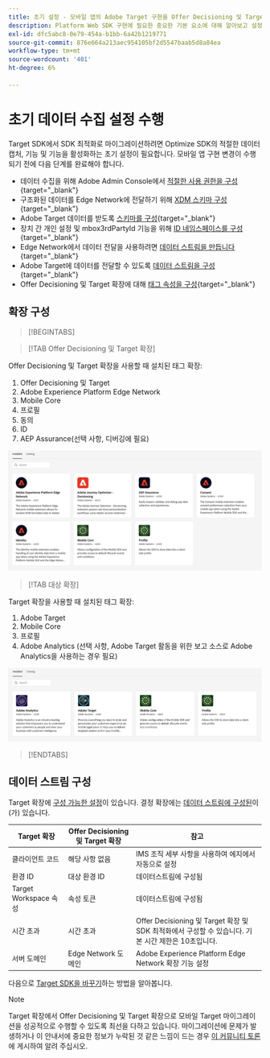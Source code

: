 ```yaml
---
title: 초기 설정 - 모바일 앱의 Adobe Target 구현을 Offer Decisioning 및 Target 확장으로 마이그레이션합니다
description: Platform Web SDK 구현에 필요한 중요한 기본 요소에 대해 알아보고 설정합니다
exl-id: dfc5abc8-0e79-454a-b1bb-6a42b1219771
source-git-commit: 876e664a213aec954105bf2d5547baab5d8a84ea
workflow-type: tm+mt
source-wordcount: '401'
ht-degree: 6%

---
```


# 초기 데이터 수집 설정 수행

Target SDK에서 SDK 최적화로 마이그레이션하려면 Optimize SDK의 적절한 데이터 캡처, 기능 및 기능을 활성화하는 초기 설정이 필요합니다. 모바일 앱 구현 변경이 수행되기 전에 다음 단계를 완료해야 합니다.

- 데이터 수집을 위해 Adobe Admin Console에서 [적절한 사용 권한을 구성](https://experienceleague.adobe.com/ko/docs/platform-learn/implement-web-sdk/overview#permissions){target="_blank"}
- 구조화된 데이터를 Edge Network에 전달하기 위해 [XDM 스키마 구성](https://experienceleague.adobe.com/ko/docs/platform-learn/implement-mobile-sdk/initial-configuration/create-schema){target="_blank"}
- Adobe Target 데이터를 받도록 [스키마를 구성](https://experienceleague.adobe.com/ko/docs/platform-learn/implement-mobile-sdk/experience-cloud/target#update-your-schema){target="_blank"}
- 장치 간 개인 설정 및 mbox3rdPartyId 기능을 위해 [ID 네임스페이스를 구성](https://experienceleague.adobe.com/ko/docs/platform-learn/implement-mobile-sdk/app-implementation/identity#set-up-a-custom-identity-namespace){target="_blank"}
- Edge Network에서 데이터 전달을 사용하려면 [데이터 스트림을 만듭니다](https://experienceleague.adobe.com/ko/docs/platform-learn/implement-mobile-sdk/initial-configuration/create-datastream){target="_blank"}
- Adobe Target에 데이터를 전달할 수 있도록 [데이터 스트림을 구성](https://experienceleague.adobe.com/ko/docs/platform-learn/implement-mobile-sdk/experience-cloud/target#update-datastream-configuration){target="_blank"}
- Offer Decisioning 및 Target 확장에 대해 [태그 속성을 구성](https://experienceleague.adobe.com/ko/docs/platform-learn/implement-mobile-sdk/experience-cloud/target#install-adobe-journey-optimizer---decisioning-tags-extension){target="_blank"}

## 확장 구성

>[!BEGINTABS]

>[!TAB Offer Decisioning 및 Target 확장]

Offer Decisioning 및 Target 확장을 사용할 때 설치된 태그 확장:

1. Offer Decisioning 및 Target
1. Adobe Experience Platform Edge Network
1. Mobile Core
1. 프로필
1. 동의
1. ID
1. AEP Assurance(선택 사항, 디버깅에 필요)

![Offer Decisioning 및 Target 확장을 사용할 때 설치된 태그 확장](assets/tag-extensions-decisioning.png)

>[!TAB 대상 확장]

Target 확장을 사용할 때 설치된 태그 확장:

1. Adobe Target
1. Mobile Core
1. 프로필
1. Adobe Analytics (선택 사항, Adobe Target 활동을 위한 보고 소스로 Adobe Analytics을 사용하는 경우 필요)

![Target 확장을 사용할 때 설치된 태그 확장](assets/tag-extensions-target.png)

>[!ENDTABS]

## 데이터 스트림 구성

Target 확장에 [구성 가능한 설정](https://developer.adobe.com/client-sdks/solution/adobe-target/#configure-the-target-extension-in-the-data-collection-ui)이 있습니다. 결정 확장에는 [데이터 스트림에 구성된](https://developer.adobe.com/client-sdks/edge/adobe-journey-optimizer-decisioning/#adobe-experience-platform-data-collection-setup)이(가) 있습니다.

| Target 확장 | Offer Decisioning 및 Target 확장 | 참고 |
| --- | --- | --- | 
| 클라이언트 코드 | 해당 사항 없음 | IMS 조직 세부 사항을 사용하여 에지에서 자동으로 설정 |
| 환경 ID | 대상 환경 ID | 데이터스트림에 구성됨 |
| Target Workspace 속성 | 속성 토큰 | 데이터스트림에 구성됨 |
| 시간 초과 | 시간 초과 | Offer Decisioning 및 Target 확장 및 SDK 최적화에서 구성할 수 있습니다. 기본 시간 제한은 10초입니다. |
| 서버 도메인 | Edge Network 도메인 | Adobe Experience Platform Edge Network 확장 기능 설정 |

다음으로 [Target SDK을 바꾸기](replace-sdk.md)하는 방법을 알아봅니다.

>[!NOTE]
>
>Target 확장에서 Offer Decisioning 및 Target 확장으로 모바일 Target 마이그레이션을 성공적으로 수행할 수 있도록 최선을 다하고 있습니다. 마이그레이션에 문제가 발생하거나 이 안내서에 중요한 정보가 누락된 것 같은 느낌이 드는 경우 [이 커뮤니티 토론](https://experienceleaguecommunities.adobe.com/t5/adobe-experience-platform-data/tutorial-discussion-migrate-adobe-target-to-mobile-sdk-on-edge/m-p/747484?profile.language=ko#M625)에 게시하여 알려 주십시오.
